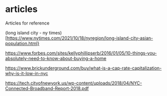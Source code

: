 # articles
Articles for reference

(long island city - ny times)[https://www.nytimes.com/2021/10/18/nyregion/long-island-city-asian-population.html}

https://www.forbes.com/sites/kellyphillipserb/2016/01/05/10-things-you-absolutely-need-to-know-about-buying-a-home

https://www.brickunderground.com/buy/what-is-a-cap-rate-capitalization-why-is-it-low-in-nyc

https://tech.cityofnewyork.us/wp-content/uploads/2018/04/NYC-Connected-Broadband-Report-2018.pdf

